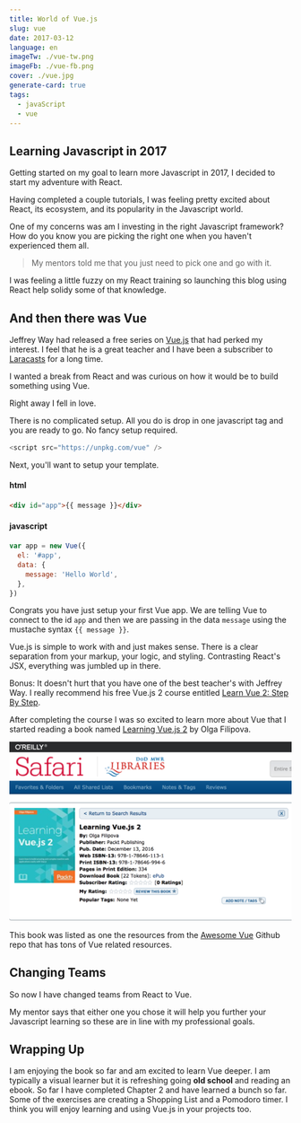 ```yaml
---
title: World of Vue.js
slug: vue
date: 2017-03-12
language: en
imageTw: ./vue-tw.png
imageFb: ./vue-fb.png
cover: ./vue.jpg
generate-card: true
tags:
  - javaScript
  - vue
---
```


## Learning Javascript in 2017

Getting started on my goal to learn more Javascript in 2017, I decided to start my adventure with React.

Having completed a couple tutorials, I was feeling pretty excited about React, its ecosystem, and its popularity in the Javascript world.

One of my concerns was am I investing in the right Javascript framework? How do you know you are picking the right one when you haven't experienced them all.

> My mentors told me that you just need to pick one and go with it.

I was feeling a little fuzzy on my React training so launching this blog using React help solidy some of that knowledge.

## And then there was Vue

Jeffrey Way had released a free series on [Vue.js][vue] that had perked my interest. I feel that he is a great teacher and I have been a subscriber to [Laracasts][laracasts] for a long time.

I wanted a break from React and was curious on how it would be to build something using Vue.

Right away I fell in love.

There is no complicated setup. All you do is drop in one javascript tag and you are ready to go. No fancy setup required.

```js
<script src="https://unpkg.com/vue" />
```

Next, you'll want to setup your template.

#### html

```html
<div id="app">{{ message }}</div>
```

#### javascript

```javascript
var app = new Vue({
  el: '#app',
  data: {
    message: 'Hello World',
  },
})
```

Congrats you have just setup your first Vue app. We are telling Vue to connect to the id `app` and then we are passing in the data `message` using the mustache syntax `{{ message }}`.

Vue.js is simple to work with and just makes sense. There is a clear separation from your markup, your logic, and styling. Contrasting React's JSX, everything was jumbled up in there.

Bonus: It doesn't hurt that you have one of the best teacher's with Jeffrey Way. I really recommend his free Vue.js 2 course entitled [Learn Vue 2: Step By Step][laracast-vue].

After completing the course I was so excited to learn more about Vue that I started reading a book named [Learning Vue.js 2][book] by Olga Filipova.

![book](./book.png)

This book was listed as one the resources from the [Awesome Vue][awesome-vue] Github repo that has tons of Vue related resources.

## Changing Teams

So now I have changed teams from React to Vue.

My mentor says that either one you chose it will help you further your Javascript learning so these are in line with my professional goals.

## Wrapping Up

I am enjoying the book so far and am excited to learn Vue deeper. I am typically a visual learner but it is refreshing going **old school** and reading an ebook. So far I have completed Chapter 2 and have learned a bunch so far. Some of the exercises are creating a Shopping List and a Pomodoro timer. I think you will enjoy learning and using Vue.js in your projects too.

[vue]: https://vuejs.org/
[laracasts]: https://laracasts.com/
[laracast-vue]: https://laracasts.com/series/learn-vue-2-step-by-step
[awesome-vue]: https://github.com/vuejs/awesome-vue
[book]: https://www.packtpub.com/web-development/learning-vuejs-2
